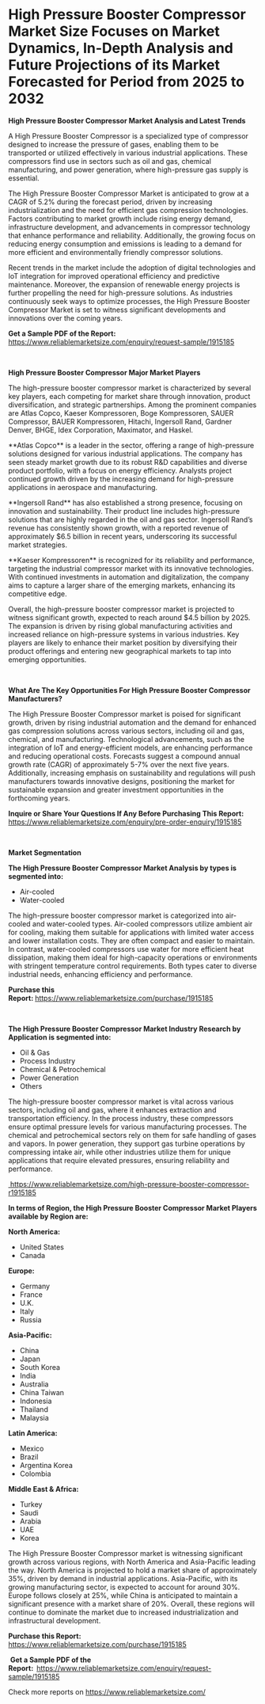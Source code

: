 <p><h1>High Pressure Booster Compressor Market Size Focuses on Market Dynamics, In-Depth Analysis and Future Projections of its Market Forecasted for Period from 2025 to 2032</h1></p><p><strong>High Pressure Booster Compressor Market Analysis and Latest Trends</strong></p>
<p><p>A High Pressure Booster Compressor is a specialized type of compressor designed to increase the pressure of gases, enabling them to be transported or utilized effectively in various industrial applications. These compressors find use in sectors such as oil and gas, chemical manufacturing, and power generation, where high-pressure gas supply is essential.</p><p>The High Pressure Booster Compressor Market is anticipated to grow at a CAGR of 5.2% during the forecast period, driven by increasing industrialization and the need for efficient gas compression technologies. Factors contributing to market growth include rising energy demand, infrastructure development, and advancements in compressor technology that enhance performance and reliability. Additionally, the growing focus on reducing energy consumption and emissions is leading to a demand for more efficient and environmentally friendly compressor solutions.</p><p>Recent trends in the market include the adoption of digital technologies and IoT integration for improved operational efficiency and predictive maintenance. Moreover, the expansion of renewable energy projects is further propelling the need for high-pressure solutions. As industries continuously seek ways to optimize processes, the High Pressure Booster Compressor Market is set to witness significant developments and innovations over the coming years.</p></p>
<p><strong>Get a Sample PDF of the Report:&nbsp;</strong> <a href="https://www.reliablemarketsize.com/enquiry/request-sample/1915185?utm_campaign=2005&utm_medium=2&utm_source=Github&utm_content=ia&utm_term=20022025&utm_id=high-pressure-booster-compressor">https://www.reliablemarketsize.com/enquiry/request-sample/1915185</a></p>
<p>&nbsp;</p>
<p><strong>High Pressure Booster Compressor Major Market Players</strong></p>
<p><p>The high-pressure booster compressor market is characterized by several key players, each competing for market share through innovation, product diversification, and strategic partnerships. Among the prominent companies are Atlas Copco, Kaeser Kompressoren, Boge Kompressoren, SAUER Compressor, BAUER Kompressoren, Hitachi, Ingersoll Rand, Gardner Denver, BHGE, Idex Corporation, Maximator, and Haskel.</p><p>**Atlas Copco** is a leader in the sector, offering a range of high-pressure solutions designed for various industrial applications. The company has seen steady market growth due to its robust R&D capabilities and diverse product portfolio, with a focus on energy efficiency. Analysts project continued growth driven by the increasing demand for high-pressure applications in aerospace and manufacturing.</p><p>**Ingersoll Rand** has also established a strong presence, focusing on innovation and sustainability. Their product line includes high-pressure solutions that are highly regarded in the oil and gas sector. Ingersoll Rand’s revenue has consistently shown growth, with a reported revenue of approximately $6.5 billion in recent years, underscoring its successful market strategies.</p><p>**Kaeser Kompressoren** is recognized for its reliability and performance, targeting the industrial compressor market with its innovative technologies. With continued investments in automation and digitalization, the company aims to capture a larger share of the emerging markets, enhancing its competitive edge.</p><p>Overall, the high-pressure booster compressor market is projected to witness significant growth, expected to reach around $4.5 billion by 2025. The expansion is driven by rising global manufacturing activities and increased reliance on high-pressure systems in various industries. Key players are likely to enhance their market position by diversifying their product offerings and entering new geographical markets to tap into emerging opportunities.</p></p>
<p>&nbsp;</p>
<p><strong>What Are The Key Opportunities For High Pressure Booster Compressor Manufacturers?</strong></p>
<p><p>The High Pressure Booster Compressor market is poised for significant growth, driven by rising industrial automation and the demand for enhanced gas compression solutions across various sectors, including oil and gas, chemical, and manufacturing. Technological advancements, such as the integration of IoT and energy-efficient models, are enhancing performance and reducing operational costs. Forecasts suggest a compound annual growth rate (CAGR) of approximately 5-7% over the next five years. Additionally, increasing emphasis on sustainability and regulations will push manufacturers towards innovative designs, positioning the market for sustainable expansion and greater investment opportunities in the forthcoming years.</p></p>
<p><strong>Inquire or Share Your Questions If Any Before Purchasing This Report:</strong> <a href="https://www.reliablemarketsize.com/enquiry/pre-order-enquiry/1915185?utm_campaign=2005&utm_medium=2&utm_source=Github&utm_content=ia&utm_term=20022025&utm_id=high-pressure-booster-compressor">https://www.reliablemarketsize.com/enquiry/pre-order-enquiry/1915185</a></p>
<p>&nbsp;</p>
<p><strong>Market Segmentation</strong></p>
<p><strong>The High Pressure Booster Compressor Market Analysis by types is segmented into:</strong></p>
<p><ul><li>Air-cooled</li><li>Water-cooled</li></ul></p>
<p><p>The high-pressure booster compressor market is categorized into air-cooled and water-cooled types. Air-cooled compressors utilize ambient air for cooling, making them suitable for applications with limited water access and lower installation costs. They are often compact and easier to maintain. In contrast, water-cooled compressors use water for more efficient heat dissipation, making them ideal for high-capacity operations or environments with stringent temperature control requirements. Both types cater to diverse industrial needs, enhancing efficiency and performance.</p></p>
<p><strong>Purchase this Report:&nbsp;</strong><a href="https://www.reliablemarketsize.com/purchase/1915185?utm_campaign=2005&utm_medium=2&utm_source=Github&utm_content=ia&utm_term=20022025&utm_id=high-pressure-booster-compressor">https://www.reliablemarketsize.com/purchase/1915185</a></p>
<p>&nbsp;</p>
<p><strong>The High Pressure Booster Compressor Market Industry Research by Application is segmented into:</strong></p>
<p><ul><li>Oil & Gas</li><li>Process Industry</li><li>Chemical & Petrochemical</li><li>Power Generation</li><li>Others</li></ul></p>
<p><p>The high-pressure booster compressor market is vital across various sectors, including oil and gas, where it enhances extraction and transportation efficiency. In the process industry, these compressors ensure optimal pressure levels for various manufacturing processes. The chemical and petrochemical sectors rely on them for safe handling of gases and vapors. In power generation, they support gas turbine operations by compressing intake air, while other industries utilize them for unique applications that require elevated pressures, ensuring reliability and performance.</p></p>
<p><a href="https://www.reliablemarketsize.com/high-pressure-booster-compressor-r1915185?utm_campaign=2005&utm_medium=2&utm_source=Github&utm_content=ia&utm_term=20022025&utm_id=high-pressure-booster-compressor">&nbsp;https://www.reliablemarketsize.com/high-pressure-booster-compressor-r1915185</a></p>
<p><strong>In terms of Region, the High Pressure Booster Compressor Market Players available by Region are:</strong></p>
<p>
    <p> <strong> North America: </strong>
        <ul>
            <li>United States</li>
            <li>Canada</li>
        </ul>
        </p> 
    <p> <strong> Europe: </strong>
        <ul>
            <li>Germany</li>
            <li>France</li>
            <li>U.K.</li>
            <li>Italy</li>
            <li>Russia</li>
        </ul>
        </p> 
    <p> <strong> Asia-Pacific: </strong>
        <ul>
            <li>China</li>
            <li>Japan</li>
            <li>South Korea</li>
            <li>India</li>
            <li>Australia</li>
            <li>China Taiwan</li>
            <li>Indonesia</li>
            <li>Thailand</li>
            <li>Malaysia</li>
        </ul>
        </p> 
    <p> <strong> Latin America: </strong>
        <ul>
            <li>Mexico</li>
            <li>Brazil</li>
            <li>Argentina Korea</li>
            <li>Colombia</li>
        </ul>
        </p> 
    <p> <strong> Middle East & Africa: </strong>
        <ul>
            <li>Turkey</li>
            <li>Saudi</li>
            <li>Arabia</li>
            <li>UAE</li>
            <li>Korea</li>
        </ul>
    </p>
    </p>
<p><p>The High Pressure Booster Compressor market is witnessing significant growth across various regions, with North America and Asia-Pacific leading the way. North America is projected to hold a market share of approximately 35%, driven by demand in industrial applications. Asia-Pacific, with its growing manufacturing sector, is expected to account for around 30%. Europe follows closely at 25%, while China is anticipated to maintain a significant presence with a market share of 20%. Overall, these regions will continue to dominate the market due to increased industrialization and infrastructural development.</p></p>
<p><strong>Purchase this Report: </strong><a href="https://www.reliablemarketsize.com/purchase/1915185?utm_campaign=2005&utm_medium=2&utm_source=Github&utm_content=ia&utm_term=20022025&utm_id=high-pressure-booster-compressor">https://www.reliablemarketsize.com/purchase/1915185</a></p>
<p>&nbsp;<strong>Get a Sample PDF of the Report:&nbsp;&nbsp;</strong><a href="https://www.reliablemarketsize.com/enquiry/request-sample/1915185?utm_campaign=2005&utm_medium=2&utm_source=Github&utm_content=ia&utm_term=20022025&utm_id=high-pressure-booster-compressor">https://www.reliablemarketsize.com/enquiry/request-sample/1915185</a></p>
<p><strong></strong></p>
<p>Check more reports on <a href="https://www.reliablemarketsize.com/?utm_campaign=2005&utm_medium=2&utm_source=Github&utm_content=ia&utm_term=20022025&utm_id=high-pressure-booster-compressor">https://www.reliablemarketsize.com/</a></p>